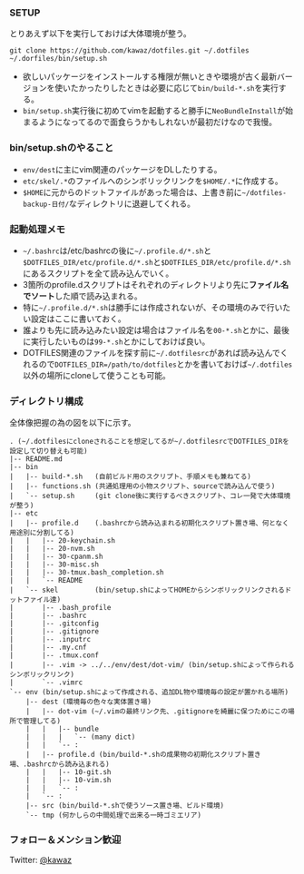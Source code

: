 ### SETUP
とりあえず以下を実行しておけば大体環境が整う。

    git clone https://github.com/kawaz/dotfiles.git ~/.dotfiles
    ~/.dorfiles/bin/setup.sh

+ 欲しいパッケージをインストールする権限が無いときや環境が古く最新バージョンを使いたかったりしたときは必要に応じて```bin/build-*.sh```を実行する。
+ ```bin/setup.sh```実行後に初めてvimを起動すると勝手に```NeoBundleInstall```が始まるようになってるので面食らうかもしれないが最初だけなので我慢。


### bin/setup.shのやること
+ ```env/dest```に主にvim関連のパッケージをDLしたりする。
+ ```etc/skel/.*```のファイルへのシンボリックリンクを```$HOME/.*```に作成する。
+ ```$HOME```に元からのドットファイルがあった場合は、上書き前に```~/dotfiles-backup-日付/```なディレクトリに退避してくれる。


### 起動処理メモ
+ ```~/.bashrc```は/etc/bashrcの後に```~/.profile.d/*.sh```と```$DOTFILES_DIR/etc/profile.d/*.sh```と```$DOTFILES_DIR/etc/profile.d/*.sh```にあるスクリプトを全て読み込んでいく。
+ 3箇所のprofile.dスクリプトはそれぞれのディレクトリより先に**ファイル名でソート**した順で読み込まれる。
 + 特に```~/.profile.d/*.sh```は勝手には作成されないが、その環境のみで行いたい設定はここに書いておく。
 + 誰よりも先に読み込みたい設定は場合はファイル名を```00-*.sh```とかに、最後に実行したいものは```99-*.sh```とかにしておけば良い。
+ DOTFILES関連のファイルを探す前に```~/.dotfilesrc```があれば読み込んでくれるので```DOTFILES_DIR=/path/to/dotfiles```とかを書いておけば```~/.dotfiles```以外の場所にcloneして使うことも可能。


### ディレクトリ構成
全体像把握の為の図を以下に示す。

    . (~/.dotfilesにcloneされることを想定してるが~/.dotfilesrcでDOTFILES_DIRを設定して切り替えも可能)
    |-- README.md
    |-- bin
    |   |-- build-*.sh   (自前ビルド用のスクリプト、手順メモも兼ねてる)
    |   |-- functions.sh (共通処理用の小物スクリプト、sourceで読み込んで使う)
    |   `-- setup.sh     (git clone後に実行するべきスクリプト、コレ一発で大体環境が整う)
    |-- etc
    |   |-- profile.d    (.bashrcから読み込まれる初期化スクリプト置き場、何となく用途別に分割してる)
    |   |   |-- 20-keychain.sh
    |   |   |-- 20-nvm.sh
    |   |   |-- 30-cpanm.sh
    |   |   |-- 30-misc.sh
    |   |   |-- 30-tmux.bash_completion.sh
    |   |   `-- README
    |   `-- skel         (bin/setup.shによってHOMEからシンボリックリンクされるドットファイル達)
    |       |-- .bash_profile
    |       |-- .bashrc
    |       |-- .gitconfig
    |       |-- .gitignore
    |       |-- .inputrc
    |       |-- .my.cnf
    |       |-- .tmux.conf
    |       |-- .vim -> ../../env/dest/dot-vim/ (bin/setup.shによって作られるシンボリックリンク)
    |       `-- .vimrc
    `-- env (bin/setup.shによって作成される、追加DL物や環境毎の設定が置かれる場所)
        |-- dest (環境毎の色々な実体置き場)
        |   |-- dot-vim (~/.vimの最終リンク先、.gitignoreを綺麗に保つためにこの場所で管理してる)
        |   |   |-- bundle
        |   |   |   `-- (many dict)
        |   |   `-- :
        |   |-- profile.d (bin/build-*.shの成果物の初期化スクリプト置き場、.bashrcから読み込まれる)
        |   |   |-- 10-git.sh
        |   |   |-- 10-vim.sh
        |   |   `-- :
        |   `-- :
        |-- src (bin/build-*.shで使うソース置き場、ビルド環境)
        `-- tmp (何かしらの中間処理で出来る一時ゴミエリア)


### フォロー＆メンション歓迎
Twitter: [@kawaz](https://twitter.com/kawaz)

